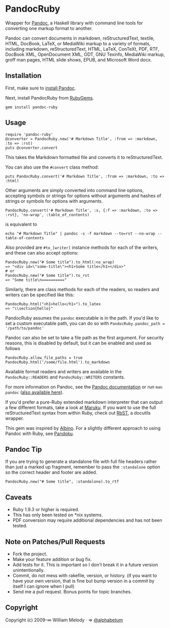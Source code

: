 # PandocRuby

Wrapper for [Pandoc](http://johnmacfarlane.net/pandoc/), a Haskell library
with command line tools for converting one markup format to another.

Pandoc can convert documents in markdown, reStructuredText, textile, HTML,
DocBook, LaTeX, or MediaWiki markup to a variety of formats, including
markdown, reStructuredText, HTML, LaTeX, ConTeXt, PDF, RTF, DocBook XML,
OpenDocument XML, ODT, GNU Texinfo, MediaWiki markup, groff man pages,
HTML slide shows, EPUB, and Microsoft Word docx.

## Installation

First, make sure to
[install Pandoc](http://johnmacfarlane.net/pandoc/installing.html).

Next, install PandocRuby from [RubyGems](http://rubygems.org/gems/pandoc-ruby).

    gem install pandoc-ruby

## Usage

    require 'pandoc-ruby'
    @converter = PandocRuby.new('# Markdown Title', :from => :markdown, :to => :rst)
    puts @converter.convert

This takes the Markdown formatted file and converts it to reStructuredText.

You can also use the `#convert` class method:

    puts PandocRuby.convert('# Markdown Title', :from => :markdown, :to => :html)

Other arguments are simply converted into command line options, accepting
symbols or strings for options without arguments and hashes of strings or
symbols for options with arguments.

    PandocRuby.convert('# Markdown Title', :s, {:f => :markdown, :to => :rst}, 'no-wrap', :table_of_contents)

is equivalent to

    echo "# Markdown Title" | pandoc -s -f markdown --to=rst --no-wrap --table-of-contents

Also provided are `#to_[writer]` instance methods for each of the writers,
and these can also accept options:

    PandocRuby.new("# Some title").to_html(:no_wrap)
    => "<div id=\"some-title\"><h1>Some title</h1></div>"
    # or
    PandocRuby.new("# Some title").to_rst
    => "Some title\n=========="

Similarly, there are class methods for each of the readers, so readers
and writers can be specified like this:

    PandocRuby.html("<h1>hello</h1>").to_latex
    => "\\section{hello}"

PandocRuby assumes the `pandoc` executable is in the path.  If you'd like to set
a custom executable path, you can do so
with `PandocRuby.pandoc_path = '/path/to/pandoc'`

Pandoc can also be set to take a file path as the first argument. For security
reasons, this is disabled by default, but it can be enabled and used as follows

    PandocRuby.allow_file_paths = true
    PandocRuby.html('/some/file.html').to_markdown

Available format readers and writers are available in the `PandocRuby::READERS`
and `PandocRuby::WRITERS` constants.

For more information on Pandoc, see the
[Pandoc documentation](http://johnmacfarlane.net/pandoc/)
or run `man pandoc`
([also available here](http://johnmacfarlane.net/pandoc/pandoc.1.html)).

If you'd prefer a pure-Ruby extended markdown interpreter that can output a
few different formats, take a look at [Maruku](http://maruku.rubyforge.org/).
If you want to use the full reStructuredText syntax from within Ruby, check
out [RbST](https://github.com/alphabetum/rbst), a docutils wrapper.

This gem was inspired by [Albino](http://github.com/github/albino). For a
slightly different approach to using Pandoc with Ruby, see
[Pandoku](http://github.com/dahlia/pandoku).

## Pandoc Tip

If you are trying to generate a standalone file with full file headers rather
than just a marked up fragment, remember to pass the `:standalone` option so
the correct header and footer are added.

    PandocRuby.new("# Some title", :standalone).to_rtf

## Caveats

* Ruby 1.9.3 or higher is required.
* This has only been tested on \*nix systems.
* PDF conversion may require additional dependencies and has not been tested.

## Note on Patches/Pull Requests

* Fork the project.
* Make your feature addition or bug fix.
* Add tests for it. This is important so I don't break it in a
  future version unintentionally.
* Commit, do not mess with rakefile, version, or history.
  (if you want to have your own version, that is fine but
  bump version in a commit by itself I can ignore when I pull)
* Send me a pull request. Bonus points for topic branches.

## Copyright

Copyright (c) 2009-∞ William Melody · =>
[@alphabetum](http://twitter.com/alphabetum)
